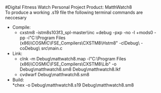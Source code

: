 #Digital Fitness Watch Personal Project
Product: MatthWatch8<br/>
To produce a working .s19 file the following terminal commands are neccesary<br/>
* Compile:<br/>
  * cxstm8 -istm8s103f3_spl-master\inc +debug -pxp -no -l +mods0 -pp -i"C:\Program Files (x86)\COSMIC\FSE_Compilers\CXSTM8\Hstm8" -clDebug\ -coDebug\ src\main.c
* Link:<br/>
  * clnk -m Debug\mattwatch8.map -l"C:\Program Files (x86)\COSMIC\FSE_Compilers\CXSTM8\Lib" -o Debug\matthwatch8.sm8 Debug\matthwatch8.lkf
  * cvdwarf Debug\matthwatch8.sm8
* Build:<br/>
  *chex -o Debug\matthwatch8.s19 Debug\matthwatch8.sm8
